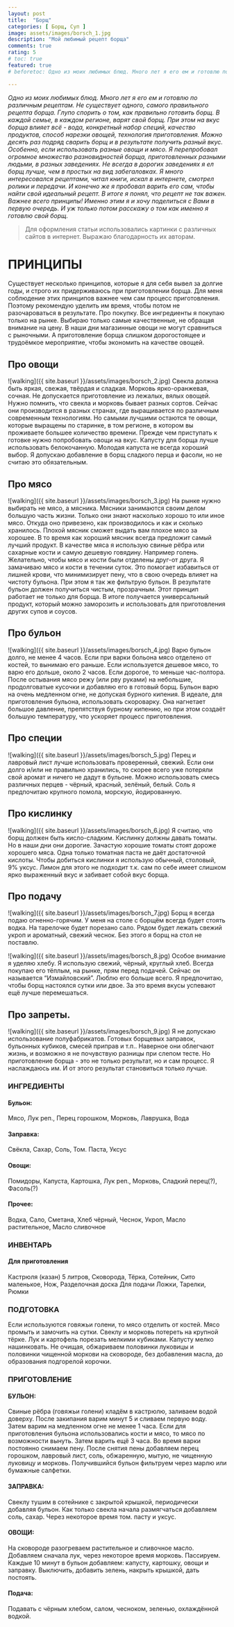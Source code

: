 ```yaml
---
layout: post
title:  "Борщ"
categories: [ Борщ, Суп ]
image: assets/images/borsch_1.jpg
description: "Мой любимый рецепт борща"
comments: true
rating: 5
# toc: true
featured: true
# beforetoc: Одно из моих любимых блюд. Много лет я его ем и готовлю по различным рецептам. Не существует одного, самого правильного рецепта борща. Глупо спорить о том, как правильно готовить борщ. В каждой семье, в каждом регионе, варят свой борщ. При этом на вкус борща влияет всё - вода, конкретный набор специй, качество продуктов, способ нарезки овощей, технология приготовления. Можно десять раз подряд сварить борщ и в результате получить разный вкус. Особенно, если использовать разные овощи и мясо. Я перепробовал огромное множество разновидностей борща, приготовленных разными людьми, в разных заведениях. Не всегда в дорогих заведениях я ел борщ лучше, чем в простых на вид забегаловках. Я много интересовался рецептами, читал книги, искал в интернете, смотрел ролики и передачи. И конечно же я пробовал варить его сам, чтобы найти свой идеальный рецепт. В итоге я понял, что рецепт не так важен. Важнее всего принципы! Именно этим я и хочу поделиться с Вами в первую очередь. И уж только потом расскажу о том как именно я готовлю свой борщ.

---
```

*Одно из моих любимых блюд. Много лет я его ем и готовлю по различным рецептам. Не существует одного, самого правильного рецепта борща. Глупо спорить о том, как правильно готовить борщ. В каждой семье, в каждом регионе, варят свой борщ. При этом на вкус борща влияет всё - вода, конкретный набор специй, качество продуктов, способ нарезки овощей, технология приготовления. Можно десять раз подряд сварить борщ и в результате получить разный вкус. Особенно, если использовать разные овощи и мясо. Я перепробовал огромное множество разновидностей борща, приготовленных разными людьми, в разных заведениях. Не всегда в дорогих заведениях я ел борщ лучше, чем в простых на вид забегаловках. Я много интересовался рецептами, читал книги, искал в интернете, смотрел ролики и передачи. И конечно же я пробовал варить его сам, чтобы найти свой идеальный рецепт. В итоге я понял, что рецепт не так важен. Важнее всего принципы! Именно этим я и хочу поделиться с Вами в первую очередь. И уж только потом расскажу о том как именно я готовлю свой борщ.*

> Для оформления статьи использовались картинки с различных сайтов в интернет. Выражаю благодарность их авторам.

# ПРИНЦИПЫ
Существует несколько принципов, которые я для себя вывел за долгие годы, и строго их придерживаюсь при приготовлении борща. Для меня соблюдение этих принципов важнее чем сам процесс приготовления. Поэтому рекомендую уделить им время, чтобы потом не разочароваться в результате.
Про покупку. Все ингредиенты я покупаю только на рынке. Выбираю только самые качественные, не обращая внимание на цену. 
В наши дни магазинные овощи не могут сравниться с рыночными. А приготовление борща слишком дорогостоящее и трудоёмкое мероприятие, чтобы экономить на качестве овощей.

## Про овощи
![walking]({{ site.baseurl }}/assets/images/borsch_2.jpg)
Свекла должна быть яркая, свежая, твёрдая и сладкая. Морковь ярко-оранжевая, сочная. Не допускается приготовление из лежалых, вялых овощей. Нужно помнить, что свекла и морковь бывает разных сортов. Сейчас они производится в разных странах, где выращивается по различным современным технологиям. Но самыми лучшими остаются те овощи, которые выращены по старинке, в том регионе, в котором вы проживаете большее количество времени. Прежде чем приступать к готовке нужно попробовать овощи на вкус.
Капусту для борща лучше использовать белокочанную. Молодая капуста не всегда хороший выбор.
Я допускаю добавление в борщ сладкого перца и фасоли, но не считаю это обязательным.

## Про мясо
![walking]({{ site.baseurl }}/assets/images/borsch_3.jpg)
На рынке нужно выбирать не мясо, а мясника. Мясники занимаются своим делом большую часть жизни. Только они знают насколько хорошо то или иное мясо. Откуда оно привезено, как производилось и как и сколько хранилось. Плохой мясник сможет выдать вам плохое мясо за хорошее. В то время как хороший мясник всегда предложит самый лучший продукт. 
В качестве мяса я использую свиные рёбра или сахарные кости и самую дешевую говядину. Например голень. Желательно, чтобы мясо и кости были отделены друг-от друга.
Я замачиваю мясо и кости в течении суток. Это помогает избавиться от лишней крови, что минимизирует пену, что в свою очередь влияет на чистоту бульона. При этом я так же фильтрую бульон. В результате бульон должен получиться чистым, прозрачным. Этот принцип работает не только для борща. В итоге получается универсальный продукт, который можно заморозить и использовать для приготовления других супов и соусов.

## Про бульон
![walking]({{ site.baseurl }}/assets/images/borsch_4.jpg)
Варю бульон долго, не менее 4 часов. Если при варки больона мясо отделено от костей, то вынимаю его раньше. Если используется дешевое мясо, то варю его дольше, около 2 часов. Если дорогое, то меньше час-полтора. После остывания мясо режу (или рву руками) на небольшие, продолговатые кусочки и добавляю его в готовый борщ.
Бульон варю на очень медленном огне, не допуская бурного кипения. В идеале, для приготовления бульона, использовать скороварку. Она нагнетает большое давление, препятствуя бурному кипению, но при этом создаёт большую температуру, что ускоряет процесс приготовления.

## Про специи
![walking]({{ site.baseurl }}/assets/images/borsch_5.jpg)
Перец и лавровый лист лучше использовать проверенный, свежий. Если они долго и/или не правильно хранились, то скорее всего уже потеряли свой аромат и ничего не дадут в бульоне. Можно использовать смесь различных перцев - чёрный, красный, зелёный, белый. Соль я предпочитаю крупного помола, морскую, йодированную.

## Про кислинку
![walking]({{ site.baseurl }}/assets/images/borsch_6.jpg)
Я считаю, что борщ должен быть кисло-сладким. Кислинку должны давать томаты. Но в наши дни они дорогие. Зачастую хорошие томаты стоят дороже хорошего мяса. Одна только томатная паста не даёт достаточной кислоты. Чтобы добиться кислинки я использую обычный, столовый, 9% уксус. Лимон для этого не подходит т.к. сам по себе имеет слишком ярко выраженный вкус и забивает собой вкус борща.

## Про подачу
![walking]({{ site.baseurl }}/assets/images/borsch_7.jpg)
Борщ я всегда подаю огненно-горячим. У меня на столе с борщём всегда будет стоять водка. На тарелочке будет порезано сало. Рядом будет лежать свежий укроп и ароматный, свежий чеснок. Без этого я борщ на стол не поставлю. 

![walking]({{ site.baseurl }}/assets/images/borsch_8.jpg)
Особое внимание я уделяю хлебу. Я использую свежий, чёрный, круглый хлеб. Всегда покупаю его тёплым, на рынке, прям перед подачей. Сейчас он называется “Измайловский”. Люблю его больше всего.
Я предпочитаю, чтобы борщ настоялся сутки или двое. За это время вкусы успевают ещё лучше перемешаться.

## Про запреты.
![walking]({{ site.baseurl }}/assets/images/borsch_9.jpg)
Я не допускаю использование полуфабрикатов. Готовых борщевых заправок, бульонных кубиков, смесей приправ и т.п.. Наверное они облегчают жизнь, и возможно я не почувствую разницы при слепом тесте. Но приготовление борща - это не только результат, но и сам процесс. Я наслаждаюсь им. И от этого результат становиться только лучше.

### ИНГРЕДИЕНТЫ
#### Бульон:
Мясо, Лук реп., Перец горошком, Морковь, Лаврушка, Вода

#### Заправка:
Свёкла, Сахар, Соль, Том. Паста, Уксус

#### Овощи:
Помидоры, Капуста, Картошка, Лук реп., Морковь, Сладкий перец(?), Фасоль(?)

#### Прочее:
Водка, Сало, Сметана, Хлеб чёрный, Чеснок, Укроп, Масло растительное, Масло сливочное

### ИНВЕНТАРЬ
#### Для приготовления
Кастрюля (казан) 5 литров, Сковорода, Тёрка, Сотейник, Сито маленькое, Нож, Разделочная доска
Для подачи
Ложки, Тарелки, Рюмки

### ПОДГОТОВКА
Если используются говяжьи голени, то мясо отделить от костей. Мясо промыть и замочить на сутки. Свеклу и морковь потереть на крупной тёрке. Лук и картофель порезать мелкими кубиками. Капусту мелко нашинковать. Не очищая, обжариваем половинки луковицы и половинки чищенной моркови на сковороде, без добавления масла, до образования подгорелой корочки.

### ПРИГОТОВЛЕНИЕ
#### БУЛЬОН: 
Свиные рёбра (говяжьи голени) кладём в кастрюлю, заливаем водой доверху. После закипания варим минут 5 и сливаем первую воду. Затем варим на медленном огне не менее 1 часа. Если для приготовления бульона использовались кости и мясо, то мясо по возможности вынуть. Затем варить ещё 3 часа. Во время варки постоянно снимаем пену. После снятия пены добавляем перец горошком, лавровый лист, соль, обжаренную, мытую, не чищенную луковицу и морковь. Получившийся бульон фильтруем через марлю или бумажные салфетки.

#### ЗАПРАВКА:
Свеклу тушим в сотейнике с закрытой крышкой, периодически добавляя бульон. Как только свекла начала размягчаться добавляем соль, сахар. Через некоторое время том. пасту и уксус.

#### ОВОЩИ:
На сковороде разогреваем растительное и сливочное масло. Добавляем сначала лук, через некоторое время морковь. Пассируем.
Каждые 10 минут в бульон добавляем: капусту, картошку, овощи и заправку. Выключить, добавить зелень, накрыть крышкой, дать постоять.

#### Подача:
Подавать с чёрным хлебом, салом, чесноком, зеленью, охлаждённой водкой.

